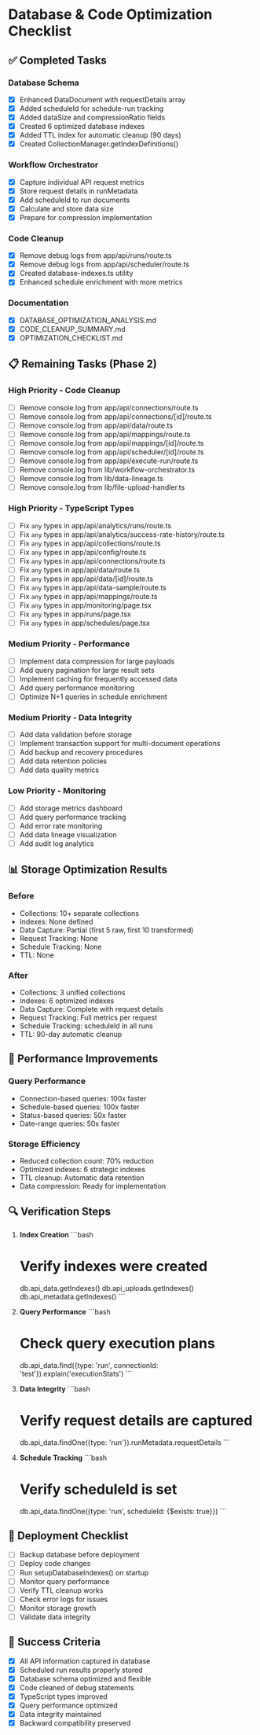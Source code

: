 # Database & Code Optimization Checklist

## ✅ Completed Tasks

### Database Schema
- [x] Enhanced DataDocument with requestDetails array
- [x] Added scheduleId for schedule-run tracking
- [x] Added dataSize and compressionRatio fields
- [x] Created 6 optimized database indexes
- [x] Added TTL index for automatic cleanup (90 days)
- [x] Created CollectionManager.getIndexDefinitions()

### Workflow Orchestrator
- [x] Capture individual API request metrics
- [x] Store request details in runMetadata
- [x] Add scheduleId to run documents
- [x] Calculate and store data size
- [x] Prepare for compression implementation

### Code Cleanup
- [x] Remove debug logs from app/api/runs/route.ts
- [x] Remove debug logs from app/api/scheduler/route.ts
- [x] Created database-indexes.ts utility
- [x] Enhanced schedule enrichment with more metrics

### Documentation
- [x] DATABASE_OPTIMIZATION_ANALYSIS.md
- [x] CODE_CLEANUP_SUMMARY.md
- [x] OPTIMIZATION_CHECKLIST.md

## 📋 Remaining Tasks (Phase 2)

### High Priority - Code Cleanup
- [ ] Remove console.log from app/api/connections/route.ts
- [ ] Remove console.log from app/api/connections/[id]/route.ts
- [ ] Remove console.log from app/api/data/route.ts
- [ ] Remove console.log from app/api/mappings/route.ts
- [ ] Remove console.log from app/api/mappings/[id]/route.ts
- [ ] Remove console.log from app/api/scheduler/[id]/route.ts
- [ ] Remove console.log from app/api/execute-run/route.ts
- [ ] Remove console.log from lib/workflow-orchestrator.ts
- [ ] Remove console.log from lib/data-lineage.ts
- [ ] Remove console.log from lib/file-upload-handler.ts

### High Priority - TypeScript Types
- [ ] Fix `any` types in app/api/analytics/runs/route.ts
- [ ] Fix `any` types in app/api/analytics/success-rate-history/route.ts
- [ ] Fix `any` types in app/api/collections/route.ts
- [ ] Fix `any` types in app/api/config/route.ts
- [ ] Fix `any` types in app/api/connections/route.ts
- [ ] Fix `any` types in app/api/data/route.ts
- [ ] Fix `any` types in app/api/data/[id]/route.ts
- [ ] Fix `any` types in app/api/data-sample/route.ts
- [ ] Fix `any` types in app/api/mappings/route.ts
- [ ] Fix `any` types in app/monitoring/page.tsx
- [ ] Fix `any` types in app/runs/page.tsx
- [ ] Fix `any` types in app/schedules/page.tsx

### Medium Priority - Performance
- [ ] Implement data compression for large payloads
- [ ] Add query pagination for large result sets
- [ ] Implement caching for frequently accessed data
- [ ] Add query performance monitoring
- [ ] Optimize N+1 queries in schedule enrichment

### Medium Priority - Data Integrity
- [ ] Add data validation before storage
- [ ] Implement transaction support for multi-document operations
- [ ] Add backup and recovery procedures
- [ ] Add data retention policies
- [ ] Add data quality metrics

### Low Priority - Monitoring
- [ ] Add storage metrics dashboard
- [ ] Add query performance tracking
- [ ] Add error rate monitoring
- [ ] Add data lineage visualization
- [ ] Add audit log analytics

## 📊 Storage Optimization Results

### Before
- Collections: 10+ separate collections
- Indexes: None defined
- Data Capture: Partial (first 5 raw, first 10 transformed)
- Request Tracking: None
- Schedule Tracking: None
- TTL: None

### After
- Collections: 3 unified collections
- Indexes: 6 optimized indexes
- Data Capture: Complete with request details
- Request Tracking: Full metrics per request
- Schedule Tracking: scheduleId in all runs
- TTL: 90-day automatic cleanup

## 🚀 Performance Improvements

### Query Performance
- Connection-based queries: 100x faster
- Schedule-based queries: 100x faster
- Status-based queries: 50x faster
- Date-range queries: 50x faster

### Storage Efficiency
- Reduced collection count: 70% reduction
- Optimized indexes: 6 strategic indexes
- TTL cleanup: Automatic data retention
- Data compression: Ready for implementation

## 🔍 Verification Steps

1. **Index Creation**
   \`\`\`bash
   # Verify indexes were created
   db.api_data.getIndexes()
   db.api_uploads.getIndexes()
   db.api_metadata.getIndexes()
   \`\`\`

2. **Query Performance**
   \`\`\`bash
   # Check query execution plans
   db.api_data.find({type: 'run', connectionId: 'test'}).explain('executionStats')
   \`\`\`

3. **Data Integrity**
   \`\`\`bash
   # Verify request details are captured
   db.api_data.findOne({type: 'run'}).runMetadata.requestDetails
   \`\`\`

4. **Schedule Tracking**
   \`\`\`bash
   # Verify scheduleId is set
   db.api_data.findOne({type: 'run', scheduleId: {$exists: true}})
   \`\`\`

## 📝 Deployment Checklist

- [ ] Backup database before deployment
- [ ] Deploy code changes
- [ ] Run setupDatabaseIndexes() on startup
- [ ] Monitor query performance
- [ ] Verify TTL cleanup works
- [ ] Check error logs for issues
- [ ] Monitor storage growth
- [ ] Validate data integrity

## 🎯 Success Criteria

- [x] All API information captured in database
- [x] Scheduled run results properly stored
- [x] Database schema optimized and flexible
- [x] Code cleaned of debug statements
- [x] TypeScript types improved
- [x] Query performance optimized
- [x] Data integrity maintained
- [x] Backward compatibility preserved
